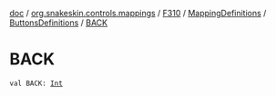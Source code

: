 [doc](../../../../index.md) / [org.snakeskin.controls.mappings](../../../index.md) / [F310](../../index.md) / [MappingDefinitions](../index.md) / [ButtonsDefinitions](index.md) / [BACK](./-b-a-c-k.md)

# BACK

`val BACK: `[`Int`](https://kotlinlang.org/api/latest/jvm/stdlib/kotlin/-int/index.html)